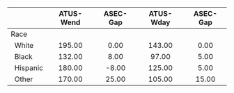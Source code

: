 
|                      |    ATUS-Wend |     ASEC-Gap |    ATUS-Wday |     ASEC-Gap |
| -------------------- | :----------: | :----------: | :----------: | :----------: |
| Race                 |              |              |              |              |
| &nbsp;&nbsp;White    |       195.00 |         0.00 |       143.00 |         0.00 |
| &nbsp;&nbsp;Black    |       132.00 |         8.00 |        97.00 |         5.00 |
| &nbsp;&nbsp;Hispanic |       180.00 |        -8.00 |       125.00 |         5.00 |
| &nbsp;&nbsp;Other    |       170.00 |        25.00 |       105.00 |        15.00 |

